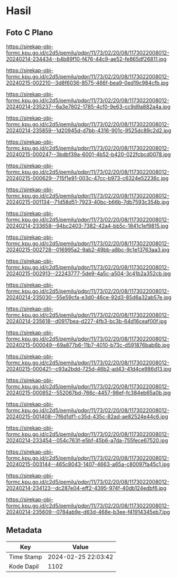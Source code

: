 # Hasil

## Foto C Plano

https://sirekap-obj-formc.kpu.go.id/c2d5/pemilu/pdpr/11/73/02/20/08/1173022008012-20240214-234434--b4b89f10-f476-44c9-ae52-fe865df26811.jpg

https://sirekap-obj-formc.kpu.go.id/c2d5/pemilu/pdpr/11/73/02/20/08/1173022008012-20240215-002210--3d8f6036-8575-466f-bea9-0ed19c984cfb.jpg

https://sirekap-obj-formc.kpu.go.id/c2d5/pemilu/pdpr/11/73/02/20/08/1173022008012-20240214-235237--6a3e7802-1785-4cf0-9e63-cc9d9a882a4a.jpg

https://sirekap-obj-formc.kpu.go.id/c2d5/pemilu/pdpr/11/73/02/20/08/1173022008012-20240214-235859--1d20945d-d7bb-4316-901c-9525dc89c2d2.jpg

https://sirekap-obj-formc.kpu.go.id/c2d5/pemilu/pdpr/11/73/02/20/08/1173022008012-20240215-000247--3bdbf39a-6001-4b52-b420-022fcbcd0078.jpg

https://sirekap-obj-formc.kpu.go.id/c2d5/pemilu/pdpr/11/73/02/20/08/1173022008012-20240215-000629--715f1e91-003c-47cc-b973-c6324e52236c.jpg

https://sirekap-obj-formc.kpu.go.id/c2d5/pemilu/pdpr/11/73/02/20/08/1173022008012-20240215-001134--71d58d51-7923-40bc-b66b-7db7593c354b.jpg

https://sirekap-obj-formc.kpu.go.id/c2d5/pemilu/pdpr/11/73/02/20/08/1173022008012-20240214-233658--94bc2403-7382-42a4-bb5c-1841c1ef9815.jpg

https://sirekap-obj-formc.kpu.go.id/c2d5/pemilu/pdpr/11/73/02/20/08/1173022008012-20240215-002728--016995a2-9ab2-49bb-a8bc-9c1e13763aa3.jpg

https://sirekap-obj-formc.kpu.go.id/c2d5/pemilu/pdpr/11/73/02/20/08/1173022008012-20240215-002913--22243777-5de9-4a5c-a504-3c41b2a352cb.jpg

https://sirekap-obj-formc.kpu.go.id/c2d5/pemilu/pdpr/11/73/02/20/08/1173022008012-20240214-235030--55e59cfa-e3d0-46ce-92d3-85d6a32ab57e.jpg

https://sirekap-obj-formc.kpu.go.id/c2d5/pemilu/pdpr/11/73/02/20/08/1173022008012-20240214-235618--d0917bea-d227-4fb3-bc3b-64d16ceaf00f.jpg

https://sirekap-obj-formc.kpu.go.id/c2d5/pemilu/pdpr/11/73/02/20/08/1173022008012-20240215-000049--69a877b6-11b7-4010-b73c-d591876bab6b.jpg

https://sirekap-obj-formc.kpu.go.id/c2d5/pemilu/pdpr/11/73/02/20/08/1173022008012-20240215-000421--c93a2bdd-725d-46b2-ad43-41d4ce986d13.jpg

https://sirekap-obj-formc.kpu.go.id/c2d5/pemilu/pdpr/11/73/02/20/08/1173022008012-20240215-000852--552067bd-766c-4457-98ef-fc384eb65a0b.jpg

https://sirekap-obj-formc.kpu.go.id/c2d5/pemilu/pdpr/11/73/02/20/08/1173022008012-20240215-001408--7f6d1df1-c35d-435c-82ad-ae82524e44c6.jpg

https://sirekap-obj-formc.kpu.go.id/c2d5/pemilu/pdpr/11/73/02/20/08/1173022008012-20240214-233454--054c763f-e5bf-45b6-a7da-755fece67520.jpg

https://sirekap-obj-formc.kpu.go.id/c2d5/pemilu/pdpr/11/73/02/20/08/1173022008012-20240215-003144--465c8043-1407-4663-a65a-c80097fa45c1.jpg

https://sirekap-obj-formc.kpu.go.id/c2d5/pemilu/pdpr/11/73/02/20/08/1173022008012-20240214-234123--dc287e04-eff2-4395-974f-40db124edbf6.jpg

https://sirekap-obj-formc.kpu.go.id/c2d5/pemilu/pdpr/11/73/02/20/08/1173022008012-20240214-235609--0784ab9e-d63d-468e-b3ee-f41914345eb7.jpg


## Metadata

| Key        | Value               |
| ---------- | ------------------- |
| Time Stamp | 2024-02-25 22:03:42 |
| Kode Dapil | 1102                |



